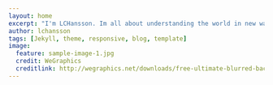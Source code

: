 ```yaml
---
layout: home
excerpt: "I'm LCHansson. Im all about understanding the world in new ways."
author: lchansson
tags: [Jekyll, theme, responsive, blog, template]
image:
  feature: sample-image-1.jpg
  credit: WeGraphics
  creditlink: http://wegraphics.net/downloads/free-ultimate-blurred-background-pack/
---
```

